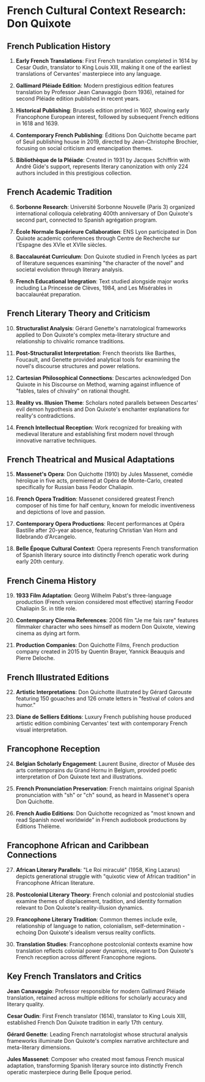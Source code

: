 # French Cultural Context Research: Don Quixote

## French Publication History

1. **Early French Translations**: First French translation completed in 1614 by Cesar Oudin, translator to King Louis XIII, making it one of the earliest translations of Cervantes' masterpiece into any language.

2. **Gallimard Pléiade Edition**: Modern prestigious edition features translation by Professor Jean Canavaggio (born 1936), retained for second Pléiade edition published in recent years.

3. **Historical Publishing**: Brussels edition printed in 1607, showing early Francophone European interest, followed by subsequent French editions in 1618 and 1639.

4. **Contemporary French Publishing**: Éditions Don Quichotte became part of Seuil publishing house in 2019, directed by Jean-Christophe Brochier, focusing on social criticism and emancipation themes.

5. **Bibliothèque de la Pléiade**: Created in 1931 by Jacques Schiffrin with André Gide's support, represents literary canonization with only 224 authors included in this prestigious collection.

## French Academic Tradition

6. **Sorbonne Research**: Université Sorbonne Nouvelle (Paris 3) organized international colloquia celebrating 400th anniversary of Don Quixote's second part, connected to Spanish agrégation program.

7. **École Normale Supérieure Collaboration**: ENS Lyon participated in Don Quixote academic conferences through Centre de Recherche sur l'Espagne des XVIe et XVIIe siècles.

8. **Baccalauréat Curriculum**: Don Quixote studied in French lycées as part of literature sequences examining "the character of the novel" and societal evolution through literary analysis.

9. **French Educational Integration**: Text studied alongside major works including La Princesse de Clèves, 1984, and Les Misérables in baccalauréat preparation.

## French Literary Theory and Criticism

10. **Structuralist Analysis**: Gérard Genette's narratological frameworks applied to Don Quixote's complex meta-literary structure and relationship to chivalric romance traditions.

11. **Post-Structuralist Interpretation**: French theorists like Barthes, Foucault, and Genette provided analytical tools for examining the novel's discourse structures and power relations.

12. **Cartesian Philosophical Connections**: Descartes acknowledged Don Quixote in his Discourse on Method, warning against influence of "fables, tales of chivalry" on rational thought.

13. **Reality vs. Illusion Theme**: Scholars noted parallels between Descartes' evil demon hypothesis and Don Quixote's enchanter explanations for reality's contradictions.

14. **French Intellectual Reception**: Work recognized for breaking with medieval literature and establishing first modern novel through innovative narrative techniques.

## French Theatrical and Musical Adaptations

15. **Massenet's Opera**: Don Quichotte (1910) by Jules Massenet, comédie héroïque in five acts, premiered at Opéra de Monte-Carlo, created specifically for Russian bass Feodor Chaliapin.

16. **French Opera Tradition**: Massenet considered greatest French composer of his time for half century, known for melodic inventiveness and depictions of love and passion.

17. **Contemporary Opera Productions**: Recent performances at Opéra Bastille after 20-year absence, featuring Christian Van Horn and Ildebrando d'Arcangelo.

18. **Belle Époque Cultural Context**: Opera represents French transformation of Spanish literary source into distinctly French operatic work during early 20th century.

## French Cinema History

19. **1933 Film Adaptation**: Georg Wilhelm Pabst's three-language production (French version considered most effective) starring Feodor Chaliapin Sr. in title role.

20. **Contemporary Cinema References**: 2006 film "Je me fais rare" features filmmaker character who sees himself as modern Don Quixote, viewing cinema as dying art form.

21. **Production Companies**: Don Quichotte Films, French production company created in 2015 by Quentin Brayer, Yannick Beauquis and Pierre Deloche.

## French Illustrated Editions

22. **Artistic Interpretations**: Don Quichotte illustrated by Gérard Garouste featuring 150 gouaches and 126 ornate letters in "festival of colors and humor."

23. **Diane de Selliers Editions**: Luxury French publishing house produced artistic edition combining Cervantes' text with contemporary French visual interpretation.

## Francophone Reception

24. **Belgian Scholarly Engagement**: Laurent Busine, director of Musée des arts contemporains du Grand Hornu in Belgium, provided poetic interpretation of Don Quixote text and illustrations.

25. **French Pronunciation Preservation**: French maintains original Spanish pronunciation with "sh" or "ch" sound, as heard in Massenet's opera Don Quichotte.

26. **French Audio Editions**: Don Quichotte recognized as "most known and read Spanish novel worldwide" in French audiobook productions by Éditions Thélème.

## Francophone African and Caribbean Connections

27. **African Literary Parallels**: "Le Roi miraculé" (1958, King Lazarus) depicts generational struggle with "quixotic view of African tradition" in Francophone African literature.

28. **Postcolonial Literary Theory**: French colonial and postcolonial studies examine themes of displacement, tradition, and identity formation relevant to Don Quixote's reality-illusion dynamics.

29. **Francophone Literary Tradition**: Common themes include exile, relationship of language to nation, colonialism, self-determination - echoing Don Quixote's idealism versus reality conflicts.

30. **Translation Studies**: Francophone postcolonial contexts examine how translation reflects colonial power dynamics, relevant to Don Quixote's French reception across different Francophone regions.

## Key French Translators and Critics

**Jean Canavaggio**: Professor responsible for modern Gallimard Pléiade translation, retained across multiple editions for scholarly accuracy and literary quality.

**Cesar Oudin**: First French translator (1614), translator to King Louis XIII, established French Don Quixote tradition in early 17th century.

**Gérard Genette**: Leading French narratologist whose structural analysis frameworks illuminate Don Quixote's complex narrative architecture and meta-literary dimensions.

**Jules Massenet**: Composer who created most famous French musical adaptation, transforming Spanish literary source into distinctly French operatic masterpiece during Belle Époque period.